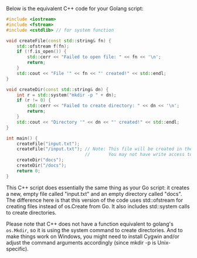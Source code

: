  Below is the equivalent C++ code for your Golang script:

```cpp
#include <iostream>
#include <fstream>
#include <cstdlib> // for system function

void createFile(const std::string& fn) {
    std::ofstream f(fn);
    if (!f.is_open()) {
        std::cerr << "Failed to open file: " << fn << '\n';
        return;
    }
    std::cout << "File '" << fn << "' created!" << std::endl;
}

void createDir(const std::string& dn) {
    int r = std::system("mkdir -p " + dn);
    if (r != 0) {
        std::cerr << "Failed to create directory: " << dn << '\n';
        return;
    }
    std::cout << "Directory '" << dn << "' created!" << std::endl;
}

int main() {
    createFile("input.txt");
    createFile("/input.txt"); // Note: This file will be created in the root directory. 
                              //       You may not have write access to this location.
    createDir("docs");
    createDir("/docs"); 
    return 0;
}
```
This C++ script does essentially the same thing as your Go script: it creates a new, empty file called "input.txt" and an empty directory called "docs". The difference here is that this version of the code uses std::ofstream for creating files instead of os.Create from Go. It also includes std::system calls to create directories.

Please note that C++ does not have a function equivalent to golang's `os.Mkdir`, so it is using the system command to create directories. And to make things work on Windows, you might need to install Cygwin and/or adjust the command arguments accordingly (since mkdir -p is Unix-specific).
